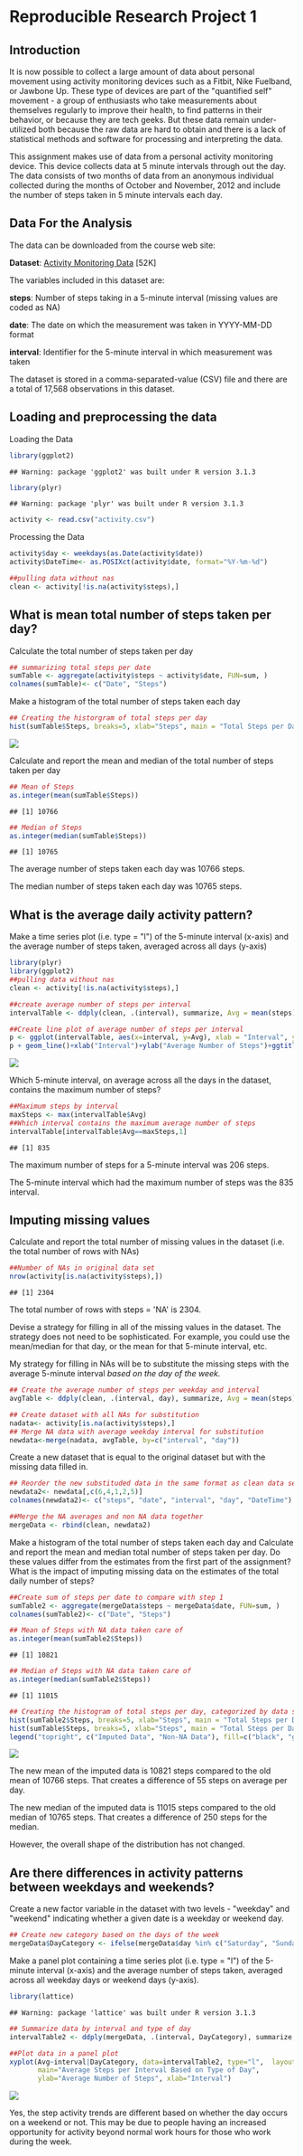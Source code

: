 # Reproducible Research Project 1

 Introduction 
-----

It is now possible to collect a large amount of data about personal movement using activity monitoring devices such as a Fitbit, Nike Fuelband, or Jawbone Up. These type of devices are part of the "quantified self" movement - a group of enthusiasts who take measurements about themselves regularly to improve their health, to find patterns in their behavior, or because they are tech geeks. But these data remain under-utilized both because the raw data are hard to obtain and there is a lack of statistical methods and software for processing and interpreting the data.

This assignment makes use of data from a personal activity monitoring device. This device collects data at 5 minute intervals through out the day. The data consists of two months of data from an anonymous individual collected during the months of October and November, 2012 and include the number of steps taken in 5 minute intervals each day.

 Data For the Analysis
----

The data can be downloaded from the course web site:

__Dataset__: [Activity Monitoring Data](https://d396qusza40orc.cloudfront.net/repdata%2Fdata%2Factivity.zip) [52K]


The variables included in this dataset are:

__steps__: Number of steps taking in a 5-minute interval (missing values are coded as NA)

__date__: The date on which the measurement was taken in YYYY-MM-DD format

__interval__: Identifier for the 5-minute interval in which measurement was taken


The dataset is stored in a comma-separated-value (CSV) file and there are a total of 17,568 observations in this dataset.


  Loading and preprocessing the data
------------------------------------------------
Loading the Data

```r
library(ggplot2)
```

```
## Warning: package 'ggplot2' was built under R version 3.1.3
```

```r
library(plyr)
```

```
## Warning: package 'plyr' was built under R version 3.1.3
```

```r
activity <- read.csv("activity.csv")
```

Processing the Data

```r
activity$day <- weekdays(as.Date(activity$date))
activity$DateTime<- as.POSIXct(activity$date, format="%Y-%m-%d")

##pulling data without nas
clean <- activity[!is.na(activity$steps),]
```

  What is mean total number of steps taken per day?
--------------
Calculate the total number of steps taken per day

```r
## summarizing total steps per date
sumTable <- aggregate(activity$steps ~ activity$date, FUN=sum, )
colnames(sumTable)<- c("Date", "Steps")
```

Make a histogram of the total number of steps taken each day

```r
## Creating the historgram of total steps per day
hist(sumTable$Steps, breaks=5, xlab="Steps", main = "Total Steps per Day")
```

![](./PA1_template_files/figure-html/unnamed-chunk-4-1.png) 

Calculate and report the mean and median of the total number of steps taken per day

```r
## Mean of Steps
as.integer(mean(sumTable$Steps))
```

```
## [1] 10766
```

```r
## Median of Steps
as.integer(median(sumTable$Steps))
```

```
## [1] 10765
```
The average number of steps taken each day was 10766 steps.

The median number of steps taken each day was 10765 steps.

  What is the average daily activity pattern?
----------
Make a time series plot (i.e. type = "l") of the 5-minute interval (x-axis) and the average number of steps taken, averaged across all days (y-axis)

```r
library(plyr)
library(ggplot2)
##pulling data without nas
clean <- activity[!is.na(activity$steps),]

##create average number of steps per interval
intervalTable <- ddply(clean, .(interval), summarize, Avg = mean(steps))

##Create line plot of average number of steps per interval
p <- ggplot(intervalTable, aes(x=interval, y=Avg), xlab = "Interval", ylab="Average Number of Steps")
p + geom_line()+xlab("Interval")+ylab("Average Number of Steps")+ggtitle("Average Number of Steps per Interval")
```

![](./PA1_template_files/figure-html/unnamed-chunk-6-1.png) 

Which 5-minute interval, on average across all the days in the dataset, contains the maximum number of steps?

```r
##Maximum steps by interval
maxSteps <- max(intervalTable$Avg)
##Which interval contains the maximum average number of steps
intervalTable[intervalTable$Avg==maxSteps,1]
```

```
## [1] 835
```
The maximum number of steps for a 5-minute interval was 206 steps.

The 5-minute interval which had the maximum number of steps was the 835 interval.

  Imputing missing values
--------
Calculate and report the total number of missing values in the dataset (i.e. the total number of rows with NAs)

```r
##Number of NAs in original data set
nrow(activity[is.na(activity$steps),])
```

```
## [1] 2304
```

The total number of rows with steps = 'NA' is 2304.

Devise a strategy for filling in all of the missing values in the dataset. The strategy does not need to be sophisticated. For example, you could use the mean/median for that day, or the mean for that 5-minute interval, etc.

My strategy for filling in NAs will be to substitute the missing steps with the average 5-minute interval *based on the day of the week.*


```r
## Create the average number of steps per weekday and interval
avgTable <- ddply(clean, .(interval, day), summarize, Avg = mean(steps))

## Create dataset with all NAs for substitution
nadata<- activity[is.na(activity$steps),]
## Merge NA data with average weekday interval for substitution
newdata<-merge(nadata, avgTable, by=c("interval", "day"))
```

Create a new dataset that is equal to the original dataset but with the missing data filled in.

```r
## Reorder the new substituded data in the same format as clean data set
newdata2<- newdata[,c(6,4,1,2,5)]
colnames(newdata2)<- c("steps", "date", "interval", "day", "DateTime")

##Merge the NA averages and non NA data together
mergeData <- rbind(clean, newdata2)
```

Make a histogram of the total number of steps taken each day and Calculate and report the mean and median total number of steps taken per day. Do these values differ from the estimates from the first part of the assignment? What is the impact of imputing missing data on the estimates of the total daily number of steps?


```r
##Create sum of steps per date to compare with step 1
sumTable2 <- aggregate(mergeData$steps ~ mergeData$date, FUN=sum, )
colnames(sumTable2)<- c("Date", "Steps")

## Mean of Steps with NA data taken care of
as.integer(mean(sumTable2$Steps))
```

```
## [1] 10821
```

```r
## Median of Steps with NA data taken care of
as.integer(median(sumTable2$Steps))
```

```
## [1] 11015
```

```r
## Creating the histogram of total steps per day, categorized by data set to show impact
hist(sumTable2$Steps, breaks=5, xlab="Steps", main = "Total Steps per Day with NAs Fixed", col="Black")
hist(sumTable$Steps, breaks=5, xlab="Steps", main = "Total Steps per Day with NAs Fixed", col="Grey", add=T)
legend("topright", c("Imputed Data", "Non-NA Data"), fill=c("black", "grey") )
```

![](./PA1_template_files/figure-html/unnamed-chunk-11-1.png) 

The new mean of the imputed data is 10821 steps compared to the old mean of 10766 steps. That creates a difference of 55 steps on average per day. 


The new median of the imputed data is 11015 steps compared to the old median of 10765 steps. That creates a difference of 250 steps for the median. 

However, the overall shape of the distribution has not changed. 

  Are there differences in activity patterns between weekdays and weekends?
------
Create a new factor variable in the dataset with two levels - "weekday" and "weekend" indicating whether a given date is a weekday or weekend day.

```r
## Create new category based on the days of the week
mergeData$DayCategory <- ifelse(mergeData$day %in% c("Saturday", "Sunday"), "Weekend", "Weekday")
```

Make a panel plot containing a time series plot (i.e. type = "l") of the 5-minute interval (x-axis) and the average number of steps taken, averaged across all weekday days or weekend days (y-axis).

```r
library(lattice) 
```

```
## Warning: package 'lattice' was built under R version 3.1.3
```

```r
## Summarize data by interval and type of day
intervalTable2 <- ddply(mergeData, .(interval, DayCategory), summarize, Avg = mean(steps))

##Plot data in a panel plot
xyplot(Avg~interval|DayCategory, data=intervalTable2, type="l",  layout = c(1,2),
       main="Average Steps per Interval Based on Type of Day", 
       ylab="Average Number of Steps", xlab="Interval")
```

![](./PA1_template_files/figure-html/unnamed-chunk-13-1.png) 

Yes, the step activity trends are different based on whether the day occurs on a weekend or not. This may be due to people having an increased opportunity for activity beyond normal work hours for those who work during the week. 
